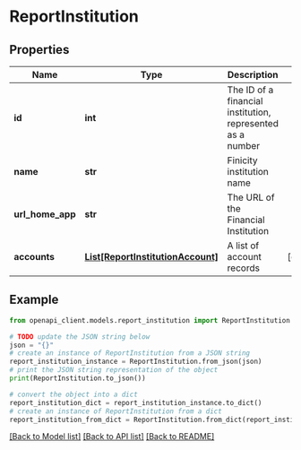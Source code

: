 # ReportInstitution


## Properties

Name | Type | Description | Notes
------------ | ------------- | ------------- | -------------
**id** | **int** | The ID of a financial institution, represented as a number | 
**name** | **str** | Finicity institution name | 
**url_home_app** | **str** | The URL of the Financial Institution | 
**accounts** | [**List[ReportInstitutionAccount]**](ReportInstitutionAccount.md) | A list of account records | [optional] 

## Example

```python
from openapi_client.models.report_institution import ReportInstitution

# TODO update the JSON string below
json = "{}"
# create an instance of ReportInstitution from a JSON string
report_institution_instance = ReportInstitution.from_json(json)
# print the JSON string representation of the object
print(ReportInstitution.to_json())

# convert the object into a dict
report_institution_dict = report_institution_instance.to_dict()
# create an instance of ReportInstitution from a dict
report_institution_from_dict = ReportInstitution.from_dict(report_institution_dict)
```
[[Back to Model list]](../README.md#documentation-for-models) [[Back to API list]](../README.md#documentation-for-api-endpoints) [[Back to README]](../README.md)


